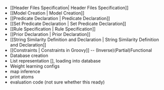 * [[Header Files Specification| Header Files Specification]]
* [[Model Creation | Model Creation]]
* [[Predicate Declaration | Predicate Declaration]]
* [[Set Predicate Declaration | Set Predicate Declaration]]
* [[Rule Specification | Rule Specification]]
* [[Prior Declaration | Prior Declaration]]
* [[String Similarity Definition and Declaration | String Similarity Definition and Declaration]]
* [[Constraints | Constraints in Groovy]] -- (Inverse)(Partial)Functional
* Database creation
* List representation [], loading into database
* Weight learning configs
* map inference
* print atoms
* evaluation code (not sure whether this ready)
